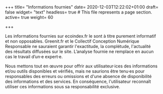 +++
title= "Informations fournies"
date= 2020-12-03T12:22:02+01:00
draft= false
widget= "text"
headless= true  # This file represents a page section.
active= true
weight= 60

+++

Les informations fournies sur ecoindex.fr le sont à titre purement informatif et non opposables.
Greenit.fr et le Collectif Conception Numérique Responsable ne sauraient garantir l'exactitude, la complétude,
l'actualité des résultats diffusées sur le site. L’analyse fournie ne remplace en aucun cas le travail d’un·e expert·e.

Nous mettons tout en œuvre pour offrir aux utilisateur·ices des informations et/ou outils disponibles et vérifiés,
mais ne saurions être tenu·es pour responsables des erreurs ou omissions et d'une absence de disponibilité des informations et des services.
En conséquence, l'utilisateur reconnaît utiliser ces informations sous sa responsabilité exclusive. 
